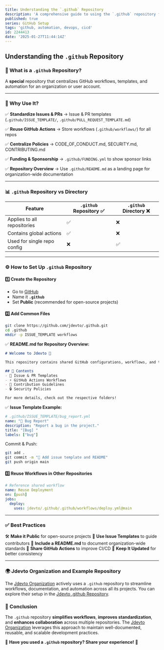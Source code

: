 ```yaml
---
title: Understanding the `.github` Repository
description: 'A comprehensive guide to using the `.github` repository for workflow automation, issue templates, and CI/CD standardization. Learn how Jdevto utilizes it for streamlined development.'
published: true
series: GitHub Setup
tags: 'github, automation, devops, cicd'
id: 2244413
date: '2025-01-27T11:44:14Z'
---
```


## Understanding the `.github` Repository

### 📌 What is a `.github` Repository?

A **special** repository that centralizes GitHub workflows, templates, and automation for an organization or user account.

---

### 🚀 Why Use It?

✅ **Standardize Issues & PRs** → Issue & PR templates (`.github/ISSUE_TEMPLATE/`, `.github/PULL_REQUEST_TEMPLATE.md`)

✅ **Reuse GitHub Actions** → Store workflows (`.github/workflows/`) for all repos

✅ **Centralize Policies** → CODE_OF_CONDUCT.md, SECURITY.md, CONTRIBUTING.md

✅ **Funding & Sponsorship** → `.github/FUNDING.yml` to show sponsor links

✅ **Repository Overview** → Use `.github/README.md` as a landing page for organization-wide documentation

---

### 📊 `.github` Repository vs Directory

| Feature                      | `.github` Repository ✅ | `.github` Directory ❌ |
|------------------------------|----------------------|------------------|
| Applies to all repositories | ✅                    | ❌                |
| Contains global actions      | ✅                    | ❌                |
| Used for single repo config  | ❌                    | ✅                |

---

### ⚙️ How to Set Up `.github` Repository

#### 1️⃣ **Create the Repository**

- Go to [GitHub](https://github.com/new)
- Name it **`.github`**
- Set **Public** (recommended for open-source projects)

#### 2️⃣ **Add Common Files**

```bash
git clone https://github.com/jdevto/.github.git
cd .github
mkdir -p ISSUE_TEMPLATE workflows
```

✅ **README.md for Repository Overview:**

```markdown
# Welcome to Jdevto 🚀

This repository contains shared GitHub configurations, workflows, and templates used across all Jdevto projects.

## 🔹 Contents
- 📝 Issue & PR Templates
- ⚡ GitHub Actions Workflows
- 📜 Contribution Guidelines
- 🔒 Security Policies

For more details, check out the respective folders!
```

✅ **Issue Template Example:**

```yaml
# .github/ISSUE_TEMPLATE/bug_report.yml
name: "🐞 Bug Report"
description: "Report a bug in the project."
title: "[Bug] "
labels: ["bug"]
```

Commit & Push:

```bash
git add .
git commit -m "📝 Add issue template and README"
git push origin main
```

#### 3️⃣ **Reuse Workflows in Other Repositories**

```yaml
# Reference shared workflow
name: Reuse Deployment
on: [push]
jobs:
  deploy:
    uses: jdevto/.github/.github/workflows/deploy.yml@main
```

---

### ✅ Best Practices

🛠 **Make it Public** for open-source projects
📝 **Use Issue Templates** to guide contributors
📖 **Include a README.md** to document organization-wide standards
🚀 **Share GitHub Actions** to improve CI/CD
🔄 **Keep It Updated** for better consistency

---

### 🌍 Jdevto Organization and Example Repository

The [Jdevto Organization](https://github.com/jdevto) actively uses a `.github` repository to streamline workflows, documentation, and automation across all its projects. You can explore their setup in the [Jdevto .github Repository](https://github.com/jdevto/.github).

### 🎯 Conclusion

The `.github` repository **simplifies workflows**, **improves standardization**, and **enhances collaboration** across multiple repositories. The [Jdevto Organization](https://github.com/jdevto) leverages this approach to maintain well-documented, reusable, and scalable development practices.

💬 **Have you used a `.github` repository? Share your experience!** 🚀
